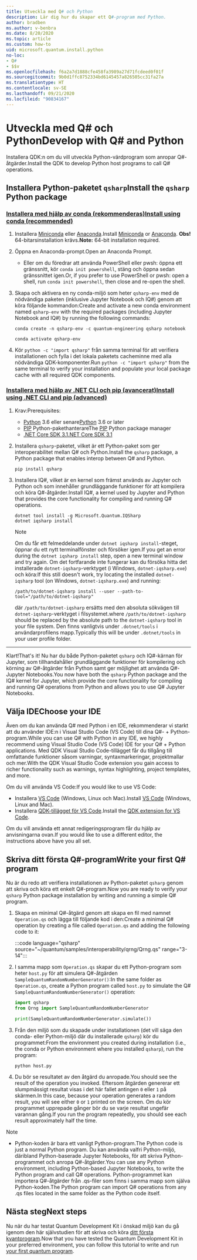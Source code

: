```yaml
---
title: Utveckla med Q# och Python
description: Lär dig hur du skapar ett Q#-program med Python.
author: bradben
ms.author: v-benbra
ms.date: 8/20/2020
ms.topic: article
ms.custom: how-to
uid: microsoft.quantum.install.python
no-loc:
- Q#
- $$v
ms.openlocfilehash: f6a2a7d1888cfe458fa3989a27d71fcdeed0f01f
ms.sourcegitcommit: 9b0d1ffc8752334bd6145457a826505cc31fa27a
ms.translationtype: HT
ms.contentlocale: sv-SE
ms.lasthandoff: 09/21/2020
ms.locfileid: "90834167"
---
```

# <a name="develop-with-no-locq-and-python"></a><span data-ttu-id="0055b-103">Utveckla med Q# och Python</span><span class="sxs-lookup"><span data-stu-id="0055b-103">Develop with Q# and Python</span></span>

<span data-ttu-id="0055b-104">Installera QDK:n om du vill utveckla Python-värdprogram som anropar Q#-åtgärder.</span><span class="sxs-lookup"><span data-stu-id="0055b-104">Install the QDK to develop Python host programs to call Q# operations.</span></span>

## <a name="install-the-qsharp-python-package"></a><span data-ttu-id="0055b-105">Installera Python-paketet `qsharp`</span><span class="sxs-lookup"><span data-stu-id="0055b-105">Install the `qsharp` Python package</span></span>

### <a name="install-using-conda-recommended"></a>[<span data-ttu-id="0055b-106">Installera med hjälp av conda (rekommenderas)</span><span class="sxs-lookup"><span data-stu-id="0055b-106">Install using conda (recommended)</span></span>](#tab/tabid-conda)

1. <span data-ttu-id="0055b-107">Installera [Miniconda](https://docs.conda.io/en/latest/miniconda.html) eller [Anaconda](https://www.anaconda.com/products/individual#Downloads).</span><span class="sxs-lookup"><span data-stu-id="0055b-107">Install [Miniconda](https://docs.conda.io/en/latest/miniconda.html) or [Anaconda](https://www.anaconda.com/products/individual#Downloads).</span></span> <span data-ttu-id="0055b-108">**Obs!** 64-bitarsinstallation krävs.</span><span class="sxs-lookup"><span data-stu-id="0055b-108">**Note:** 64-bit installation required.</span></span>

1. <span data-ttu-id="0055b-109">Öppna en Anaconda-prompt.</span><span class="sxs-lookup"><span data-stu-id="0055b-109">Open an Anaconda Prompt.</span></span>

   - <span data-ttu-id="0055b-110">Eller om du föredrar att använda PowerShell eller pwsh: öppna ett gränssnitt, kör `conda init powershell`, stäng och öppna sedan gränssnittet igen.</span><span class="sxs-lookup"><span data-stu-id="0055b-110">Or, if you prefer to use PowerShell or pwsh: open a shell, run `conda init powershell`, then close and re-open the shell.</span></span>

1. <span data-ttu-id="0055b-111">Skapa och aktivera en ny conda-miljö som heter `qsharp-env` med de nödvändiga paketen (inklusive Jupyter Notebook och IQ#) genom att köra följande kommandon:</span><span class="sxs-lookup"><span data-stu-id="0055b-111">Create and activate a new conda environment named `qsharp-env` with the required packages (including Jupyter Notebook and IQ#) by running the following commands:</span></span>

    ```
    conda create -n qsharp-env -c quantum-engineering qsharp notebook

    conda activate qsharp-env
    ```

1. <span data-ttu-id="0055b-112">Kör `python -c "import qsharp"` från samma terminal för att verifiera installationen och fylla i det lokala paketets cacheminne med alla nödvändiga QDK-komponenter.</span><span class="sxs-lookup"><span data-stu-id="0055b-112">Run `python -c "import qsharp"` from the same terminal to verify your installation and populate your local package cache with all required QDK components.</span></span>

### <a name="install-using-net-cli-and-pip-advanced"></a>[<span data-ttu-id="0055b-113">Installera med hjälp av .NET CLI och pip (avancerat)</span><span class="sxs-lookup"><span data-stu-id="0055b-113">Install using .NET CLI and pip (advanced)</span></span>](#tab/tabid-dotnetcli)

1. <span data-ttu-id="0055b-114">Krav:</span><span class="sxs-lookup"><span data-stu-id="0055b-114">Prerequisites:</span></span>

    - <span data-ttu-id="0055b-115">[Python](https://www.python.org/downloads/) 3.6 eller senare</span><span class="sxs-lookup"><span data-stu-id="0055b-115">[Python](https://www.python.org/downloads/) 3.6 or later</span></span>
    - <span data-ttu-id="0055b-116">[PIP](https://pip.pypa.io/en/stable/installing) Python-pakethanterare</span><span class="sxs-lookup"><span data-stu-id="0055b-116">The [PIP](https://pip.pypa.io/en/stable/installing) Python package manager</span></span>
    - [<span data-ttu-id="0055b-117">.NET Core SDK 3.1</span><span class="sxs-lookup"><span data-stu-id="0055b-117">.NET Core SDK 3.1</span></span>](https://dotnet.microsoft.com/download/dotnet-core/3.1)


1. <span data-ttu-id="0055b-118">Installera `qsharp`-paketet, vilket är ett Python-paket som ger interoperabilitet mellan Q# och Python.</span><span class="sxs-lookup"><span data-stu-id="0055b-118">Install the `qsharp` package, a Python package that enables interop between Q# and Python.</span></span>

    ```
    pip install qsharp
    ```

1. <span data-ttu-id="0055b-119">Installera IQ#, vilket är en kernel som främst används av Jupyter och Python och som innehåller grundläggande funktioner för att kompilera och köra Q#-åtgärder.</span><span class="sxs-lookup"><span data-stu-id="0055b-119">Install IQ#, a kernel used by Jupyter and Python that provides the core functionality for compiling and running Q# operations.</span></span>

    ```dotnetcli
    dotnet tool install -g Microsoft.Quantum.IQSharp
    dotnet iqsharp install
    ```

    > [!NOTE]
    > <span data-ttu-id="0055b-120">Om du får ett felmeddelande under `dotnet iqsharp install`-steget, öppnar du ett nytt terminalfönster och försöker igen.</span><span class="sxs-lookup"><span data-stu-id="0055b-120">If you get an error during the `dotnet iqsharp install` step, open a new terminal window and try again.</span></span>
    > <span data-ttu-id="0055b-121">Om det fortfarande inte fungerar kan du försöka hitta det installerade `dotnet-iqsharp`-verktyget (i Windows, `dotnet-iqsharp.exe`) och köra:</span><span class="sxs-lookup"><span data-stu-id="0055b-121">If this still doesn't work, try locating the installed `dotnet-iqsharp` tool (on Windows, `dotnet-iqsharp.exe`) and running:</span></span>
    > ```
    > /path/to/dotnet-iqsharp install --user --path-to-tool="/path/to/dotnet-iqsharp"
    > ```
    > <span data-ttu-id="0055b-122">där `/path/to/dotnet-iqsharp` ersätts med den absoluta sökvägen till `dotnet-iqsharp`-verktyget i filsystemet.</span><span class="sxs-lookup"><span data-stu-id="0055b-122">where `/path/to/dotnet-iqsharp` should be replaced by the absolute path to the `dotnet-iqsharp` tool in your file system.</span></span>
    > <span data-ttu-id="0055b-123">Den finns vanligtvis under `.dotnet/tools` i användarprofilens mapp.</span><span class="sxs-lookup"><span data-stu-id="0055b-123">Typically this will be under `.dotnet/tools` in your user profile folder.</span></span>
    
***

<span data-ttu-id="0055b-124">Klart!</span><span class="sxs-lookup"><span data-stu-id="0055b-124">That's it!</span></span> <span data-ttu-id="0055b-125">Nu har du både Python-paketet `qsharp` och IQ#-kärnan för Jupyter, som tillhandahåller grundläggande funktioner för kompilering och körning av Q#-åtgärder från Python samt ger möjlighet att använda Q#-Jupyter Notebooks.</span><span class="sxs-lookup"><span data-stu-id="0055b-125">You now have both the `qsharp` Python package and the IQ# kernel for Jupyter, which provide the core functionality for compiling and running Q# operations from Python and allows you to use Q# Jupyter Notebooks.</span></span>

## <a name="choose-your-ide"></a><span data-ttu-id="0055b-126">Välja IDE</span><span class="sxs-lookup"><span data-stu-id="0055b-126">Choose your IDE</span></span>

<span data-ttu-id="0055b-127">Även om du kan använda Q# med Python i en IDE, rekommenderar vi starkt att du använder IDE:n i Visual Studio Code (VS Code) till dina Q#- + Python-program.</span><span class="sxs-lookup"><span data-stu-id="0055b-127">While you can use Q# with Python in any IDE, we highly recommend using Visual Studio Code (VS Code) IDE for your Q# + Python applications.</span></span> <span data-ttu-id="0055b-128">Med QDK Visual Studio Code-tillägget får du tillgång till omfattande funktioner såsom varningar, syntaxmarkeringar, projektmallar och mer.</span><span class="sxs-lookup"><span data-stu-id="0055b-128">With the QDK Visual Studio Code extension you gain access to richer functionality such as warnings, syntax highlighting, project templates, and more.</span></span>

<span data-ttu-id="0055b-129">Om du vill använda VS Code:</span><span class="sxs-lookup"><span data-stu-id="0055b-129">If you would like to use VS Code:</span></span>

- <span data-ttu-id="0055b-130">Installera [VS Code](https://code.visualstudio.com/download) (Windows, Linux och Mac).</span><span class="sxs-lookup"><span data-stu-id="0055b-130">Install [VS Code](https://code.visualstudio.com/download) (Windows, Linux and Mac).</span></span>
- <span data-ttu-id="0055b-131">Installera [QDK-tillägget för VS Code](https://marketplace.visualstudio.com/items?itemName=quantum.quantum-devkit-vscode).</span><span class="sxs-lookup"><span data-stu-id="0055b-131">Install the [QDK extension for VS Code](https://marketplace.visualstudio.com/items?itemName=quantum.quantum-devkit-vscode).</span></span>

<span data-ttu-id="0055b-132">Om du vill använda ett annat redigeringsprogram får du hjälp av anvisningarna ovan.</span><span class="sxs-lookup"><span data-stu-id="0055b-132">If you would like to use a different editor, the instructions above have you all set.</span></span>

## <a name="write-your-first-no-locq-program"></a><span data-ttu-id="0055b-133">Skriva ditt första Q#-program</span><span class="sxs-lookup"><span data-stu-id="0055b-133">Write your first Q# program</span></span>

<span data-ttu-id="0055b-134">Nu är du redo att verifiera installationen av Python-paketet `qsharp` genom att skriva och köra ett enkelt Q#-program.</span><span class="sxs-lookup"><span data-stu-id="0055b-134">Now you are ready to verify your `qsharp` Python package installation by writing and running a simple Q# program.</span></span>

1. <span data-ttu-id="0055b-135">Skapa en minimal Q#-åtgärd genom att skapa en fil med namnet `Operation.qs` och lägga till följande kod i den:</span><span class="sxs-lookup"><span data-stu-id="0055b-135">Create a minimal Q# operation by creating a file called `Operation.qs` and adding the following code to it:</span></span>

    :::code language="qsharp" source="~/quantum/samples/interoperability/qrng/Qrng.qs" range="3-14":::

1. <span data-ttu-id="0055b-136">I samma mapp som `Operation.qs` skapar du ett Python-program som heter `host.py` för att simulera Q#-åtgärden `SampleQuantumRandomNumberGenerator()`:</span><span class="sxs-lookup"><span data-stu-id="0055b-136">In the same folder as `Operation.qs`, create a Python program called `host.py` to simulate the Q# `SampleQuantumRandomNumberGenerator()` operation:</span></span>

    ```python
    import qsharp
    from Qrng import SampleQuantumRandomNumberGenerator

    print(SampleQuantumRandomNumberGenerator.simulate())
    ```

1. <span data-ttu-id="0055b-137">Från den miljö som du skapade under installationen (det vill säga den conda- eller Python-miljö där du installerade `qsharp`) kör du programmet:</span><span class="sxs-lookup"><span data-stu-id="0055b-137">From the environment you created during installation (i.e., the conda or Python environment where you installed `qsharp`), run the program:</span></span>

    ```
    python host.py
    ```

1. <span data-ttu-id="0055b-138">Du bör se resultatet av den åtgärd du anropade.</span><span class="sxs-lookup"><span data-stu-id="0055b-138">You should see the result of the operation you invoked.</span></span> <span data-ttu-id="0055b-139">Eftersom åtgärden genererar ett slumpmässigt resultat visas i det här fallet antingen `0` eller `1` på skärmen.</span><span class="sxs-lookup"><span data-stu-id="0055b-139">In this case, because your operation generates a random result, you will see either `0` or `1` printed on the screen.</span></span> <span data-ttu-id="0055b-140">Om du kör programmet upprepade gånger bör du se varje resultat ungefär varannan gång.</span><span class="sxs-lookup"><span data-stu-id="0055b-140">If you run the program repeatedly, you should see each result approximately half the time.</span></span>

> [!NOTE]
> * <span data-ttu-id="0055b-141">Python-koden är bara ett vanligt Python-program.</span><span class="sxs-lookup"><span data-stu-id="0055b-141">The Python code is just a normal Python program.</span></span> <span data-ttu-id="0055b-142">Du kan använda valfri Python-miljö, däribland Python-baserade Jupyter Notebooks, för att skriva Python-programmet och anropa Q#-åtgärder.</span><span class="sxs-lookup"><span data-stu-id="0055b-142">You can use any Python environment, including Python-based Jupyter Notebooks, to write the Python program and call Q# operations.</span></span> <span data-ttu-id="0055b-143">Python-programmet kan importera Q#-åtgärder från .qs-filer som finns i samma mapp som själva Python-koden.</span><span class="sxs-lookup"><span data-stu-id="0055b-143">The Python program can import Q# operations from any .qs files located in the same folder as the Python code itself.</span></span>

## <a name="next-steps"></a><span data-ttu-id="0055b-144">Nästa steg</span><span class="sxs-lookup"><span data-stu-id="0055b-144">Next steps</span></span>

<span data-ttu-id="0055b-145">Nu när du har testat Quantum Development Kit i önskad miljö kan du gå igenom den här självstudien för att skriva och köra [ditt första kvantprogram](xref:microsoft.quantum.quickstarts.qrng).</span><span class="sxs-lookup"><span data-stu-id="0055b-145">Now that you have tested the Quantum Development Kit in your preferred environment, you can follow this tutorial to write and run [your first quantum program](xref:microsoft.quantum.quickstarts.qrng).</span></span>
